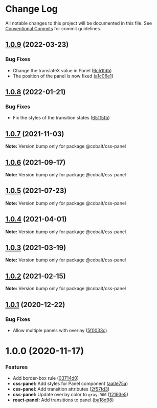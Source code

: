 # Change Log

All notable changes to this project will be documented in this file.
See [Conventional Commits](https://conventionalcommits.org) for commit guidelines.

## [1.0.9](https://github.com/Talkdesk/cobalt/compare/@cobalt/css-panel@1.0.8...@cobalt/css-panel@1.0.9) (2022-03-23)


### Bug Fixes

* Change the translateX value in Panel ([6c51fdb](https://github.com/Talkdesk/cobalt/commit/6c51fdbfd1bd4a27cab7895bcf67ffeafe435c2d))
* The position of the panel is now fixed ([a1c06e1](https://github.com/Talkdesk/cobalt/commit/a1c06e132350f84c2611de1f03bea5cfb09a710d))





## [1.0.8](https://github.com/Talkdesk/cobalt/compare/@cobalt/css-panel@1.0.7...@cobalt/css-panel@1.0.8) (2022-01-21)


### Bug Fixes

* Fix the styles of the transition states ([651f5fb](https://github.com/Talkdesk/cobalt/commit/651f5fb8458ea60461566f05b5828cb81bad16d8))





## [1.0.7](https://github.com/Talkdesk/cobalt/compare/@cobalt/css-panel@1.0.6...@cobalt/css-panel@1.0.7) (2021-11-03)

**Note:** Version bump only for package @cobalt/css-panel





## [1.0.6](https://github.com/Talkdesk/cobalt/compare/@cobalt/css-panel@1.0.5...@cobalt/css-panel@1.0.6) (2021-09-17)

**Note:** Version bump only for package @cobalt/css-panel





## [1.0.5](https://github.com/Talkdesk/cobalt/compare/@cobalt/css-panel@1.0.4...@cobalt/css-panel@1.0.5) (2021-07-23)

**Note:** Version bump only for package @cobalt/css-panel





## [1.0.4](https://github.com/Talkdesk/cobalt/compare/@cobalt/css-panel@1.0.3...@cobalt/css-panel@1.0.4) (2021-04-01)

**Note:** Version bump only for package @cobalt/css-panel





## [1.0.3](https://github.com/Talkdesk/cobalt/compare/@cobalt/css-panel@1.0.2...@cobalt/css-panel@1.0.3) (2021-03-19)

**Note:** Version bump only for package @cobalt/css-panel





## [1.0.2](https://github.com/Talkdesk/cobalt/compare/@cobalt/css-panel@1.0.1...@cobalt/css-panel@1.0.2) (2021-02-15)

**Note:** Version bump only for package @cobalt/css-panel





## [1.0.1](https://github.com/Talkdesk/cobalt/compare/@cobalt/css-panel@1.0.0...@cobalt/css-panel@1.0.1) (2020-12-22)


### Bug Fixes

* Allow multiple panels with overlay ([5f0033c](https://github.com/Talkdesk/cobalt/commit/5f0033c7a9b96f94871c6e87d2e39fd0d5691ac3))





# 1.0.0 (2020-11-17)


### Features

* Add border-box rule ([03714d0](https://github.com/Talkdesk/cobalt/commit/03714d0eba2de2a3e37ef8913c1284a90087acd6))
* **css-panel:** Add styles for Panel component ([aa0e75a](https://github.com/Talkdesk/cobalt/commit/aa0e75ac81330643ad7ad45789fd602115f130fa))
* **css-panel:** Add transition attributes ([2f57fd3](https://github.com/Talkdesk/cobalt/commit/2f57fd38f6555efa76c55b12fefb10d9e1fa8604))
* **css-panel:** Update overlay color to `gray-900` ([12193e5](https://github.com/Talkdesk/cobalt/commit/12193e5ccae9a5e92e8c150dd1653718d7c440b3))
* **react-panel:** Add transitions to panel ([ba18d98](https://github.com/Talkdesk/cobalt/commit/ba18d982a85025b7fbdbfa80c91beaeca322f8bb))
